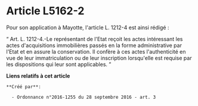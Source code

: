 # Article L5162-2

Pour son application à Mayotte, l'article L. 1212-4 est ainsi rédigé : 

“ Art. L. 1212-4.-Le représentant de l'Etat reçoit les actes intéressant les actes d'acquisitions immobilières passés en la
forme administrative par l'Etat et en assure la conservation. Il confère à ces actes l'authenticité en vue de leur
immatriculation ou de leur inscription lorsqu'elle est requise par les dispositions qui leur sont applicables. ”

**Liens relatifs à cet article**

	**Créé par**:

	  - Ordonnance n°2016-1255 du 28 septembre 2016 - art. 3
